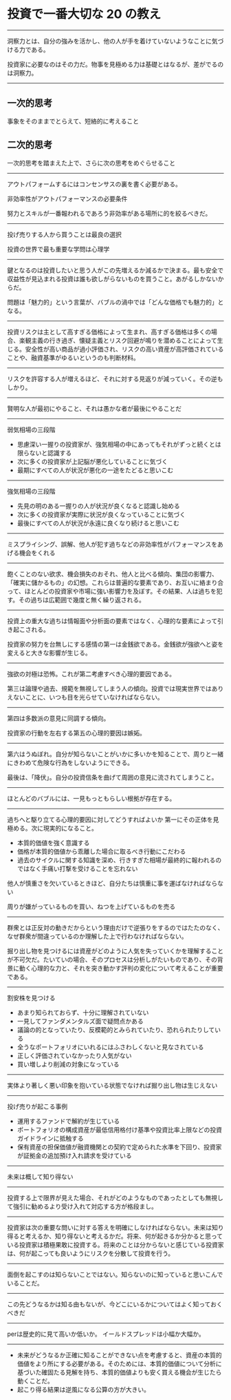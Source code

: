 # 投資で一番大切な 20 の教え

---

洞察力とは、自分の強みを活かし、他の人が手を着けていないようなことに気づける力である。

投資家に必要なのはその力だ。物事を見極める力は基礎とはなるが、差がでるのは洞察力。

---

## 一次的思考
事象をそのままでとらえて、短絡的に考えること

## 二次的思考
一次的思考を踏まえた上で、さらに次の思考をめぐらせること

---

アウトパフォームするにはコンセンサスの裏を書く必要がある。

非効率性がアウトパフォーマンスの必要条件

努力とスキルが一番報われるであろう非効率がある場所に的を絞るべきだ。

---

投げ売りする人から買うことは最良の選択

投資の世界で最も重要な学問は心理学

---

鍵となるのは投資したいと思う人がこの先増えるか減るかで決まる。最も安全で収益性が見込まれる投資は誰も欲しがらないものを買うこと。あがるしかないからだ。

問題は「魅力的」という言葉が、バブルの渦中では「どんな価格でも魅力的」となる。

---

投資リスクは主として高すぎる価格によって生まれ、高すぎる価格は多くの場合、楽観主義の行き過ぎ、懐疑主義とリスク回避が鳴りを潜めることによって生じる。安全性が高い商品が過小評価され、リスクの高い資産が高評価されていることや、融資基準がゆるいというのも判断材料。

---

リスクを許容する人が増えるほど、それに対する見返りが減っていく。その逆もしかり。

---

賢明な人が最初にやること、それは愚かな者が最後にやることだ

---

弱気相場の三段階
- 思慮深い一握りの投資家が、強気相場の中にあってもそれがずっと続くとは限らないと認識する
- 次に多くの投資家が上記脳が悪化していることに気づく
- 最期にすべての人が状況が悪化の一途をたどると思いこむ

---

強気相場の三段階
- 先見の明のある一握りの人が状況が良くなると認識し始める
- 次に多くの投資家が実際に状況が良くなっていることに気づく
- 最後にすべての人が状況が永遠に良くなり続けると思いこむ

---

ミスプライシング、誤解、他人が犯す過ちなどの非効率性がパフォーマンスをあげる機会をくれる

---

飽くことのない欲求、機会損失のおそれ、他人と比べる傾向、集団の影響力、「確実に儲かるもの」の幻想。これらは普遍的な要素であり、お互いに絡まり合って、ほとんどの投資家や市場に強い影響力を及ぼす。その結果、人は過ちを犯す。その過ちは広範囲で幾度と無く繰り返される。

---

投資上の重大な過ちは情報面や分析面の要素ではなく、心理的な要素によって引き起こされる。

投資家の努力を台無しにする感情の第一は金銭欲である。金銭欲が強欲へと姿を変えると大きな影響が生じる。

---

強欲の対極は恐怖。これが第二考慮すべき心理的要因である。

第三は論理や過去、規範を無視してしまう人の傾向。投資では現実世界ではありえないことに、いつも目を光らせていなければならない。

---

第四は多数派の意見に同調する傾向。

投資家の行動を左右する第五の心理的要因は嫉妬。

---

第六はうぬぼれ。自分が知らないことがいかに多いかを知ることで、周りと一緒にきわめて危険な行為をしないようにできる。

最後は、「降伏」。自分の投資信条を曲げて周囲の意見に流されてしまうこと。

---

ほとんどのバブルには、一見もっともらしい根拠が存在する。

---

過ちへと駆り立てる心理的要因に対してどうすればよいか
第一にその正体を見極める。次に現実的になること。

- 本質的価値を強く意識する
- 価格が本質的価値から乖離した場合に取るべき行動にこだわる
- 過去のサイクルに関する知識を深め、行きすぎた相場が最終的に報われるのではなく手痛い打撃を受けることを忘れない

他人が慎重さを欠いているときほど、自分たちは慎重に事を運ばなければならない

周りが嫌がっているものを買い、ねつを上げているものを売る

---

群衆とは正反対の動きだからという理由だけで逆張りをするのではたたのなく、なぜ群衆が間違っているのか理解した上で行わなければならない。

掘り出し物を見つけるには資産がどのように人気を失っていくかを理解することが不可欠だ。たいていの場合、そのプロセスは分析しがたいものであり、その背景に動く心理的な力と、それを突き動かす評判の変化について考えることが重要である。

---

割安株を見つける
- あまり知られておらず、十分に理解されていない
- 一見してファンダメンタルズ面で疑問点かある
- 議論の的となっていたり、反模範的とみられていたり、恐れられたりしている
- 全うなポートフォリオにいれるにはふさわしくないと見なされている
- 正しく評価されていなかったり人気がない
- 買い増しより削減の対象になっている

---

実体より著しく悪い印象を抱いている状態でなければ掘り出し物は生じえない

---

投げ売りが起こる事例
- 運用するファンドで解約が生じている
- ポートフォリオの構成資産が最低信用格付け基準や投資比率上限などの投資ガイドラインに抵触する
- 保有資産の担保価値が融資機関との契約で定められた水準を下回り、投資家が証拠金の追加預け入れ請求を受けている

---

未来は概して知り得ない

---

投資する上で限界が見えた場合、それがどのようなものであったとしても無視して強引に勧めるより受け入れて対応する方が格段まし。

---

投資家は次の重要な問いに対する答えを明確にしなければならない。未来は知り得ると考えるか、知り得ないと考えるかだ。将来、何が起きるか分かると思っている投資家は積極果敢に投資する。将来のことは分からないと感じている投資家は、何が起こっても良いようにリスクを分散して投資を行う。

---

面倒を起こすのは知らないことではない。知らないのに知っていると思いこんでいることだ。

---

この先どうなるかは知る由もないが、今どこにいるかについてはよく知っておくべきだ

---

perは歴史的に見て高いか低いか。
イールドスプレッドは小幅か大幅か。

---

- 未来がどうなるか正確に知ることができない点を考慮すると、資産の本質的価値をより所にする必要がある。そのためには、本質的価値について分析に基づいた確固たる見解を持ち、本質的価値よりも安く買える機会が生じたら動くことだ。
- 起こり得る結果は逆風になる公算の方が大きい。
